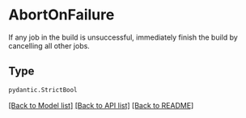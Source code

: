 # AbortOnFailure

If any job in the build is unsuccessful, immediately finish the
build by cancelling all other jobs.


## Type
```python
pydantic.StrictBool
```


[[Back to Model list]](../../../../README.md#models-v2-link) [[Back to API list]](../../../../README.md#apis-v2-link) [[Back to README]](../../../../README.md)
